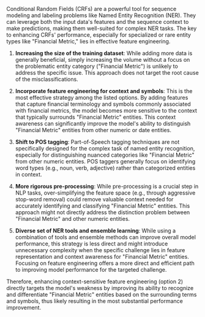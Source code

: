 Conditional Random Fields (CRFs) are a powerful tool for sequence modeling and labeling problems like Named Entity Recognition (NER). They can leverage both the input data's features and the sequence context to make predictions, making them well-suited for complex NER tasks. The key to enhancing CRFs' performance, especially for specialized or rare entity types like "Financial Metric," lies in effective feature engineering.

1. **Increasing the size of the training dataset**: While adding more data is generally beneficial, simply increasing the volume without a focus on the problematic entity category ("Financial Metric") is unlikely to address the specific issue. This approach does not target the root cause of the misclassifications.

2. **Incorporate feature engineering for context and symbols**: This is the most effective strategy among the listed options. By adding features that capture financial terminology and symbols commonly associated with financial metrics, the model becomes more sensitive to the context that typically surrounds "Financial Metric" entities. This context awareness can significantly improve the model's ability to distinguish "Financial Metric" entities from other numeric or date entities.

3. **Shift to POS tagging**: Part-of-Speech tagging techniques are not specifically designed for the complex task of named entity recognition, especially for distinguishing nuanced categories like "Financial Metric" from other numeric entities. POS taggers generally focus on identifying word types (e.g., noun, verb, adjective) rather than categorized entities in context.

4. **More rigorous pre-processing**: While pre-processing is a crucial step in NLP tasks, over-simplifying the feature space (e.g., through aggressive stop-word removal) could remove valuable context needed for accurately identifying and classifying "Financial Metric" entities. This approach might not directly address the distinction problem between "Financial Metric" and other numeric entities.

5. **Diverse set of NER tools and ensemble learning**: While using a combination of tools and ensemble methods can improve overall model performance, this strategy is less direct and might introduce unnecessary complexity when the specific challenge lies in feature representation and context awareness for "Financial Metric" entities. Focusing on feature engineering offers a more direct and efficient path to improving model performance for the targeted challenge.

Therefore, enhancing context-sensitive feature engineering (option 2) directly targets the model's weakness by improving its ability to recognize and differentiate "Financial Metric" entities based on the surrounding terms and symbols, thus likely resulting in the most substantial performance improvement.